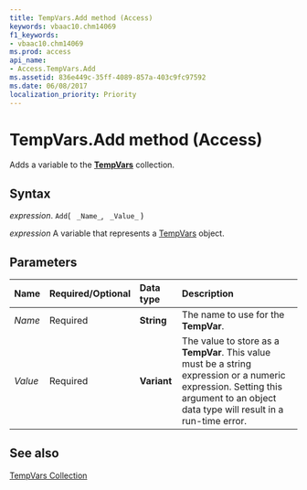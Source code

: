 ```yaml
---
title: TempVars.Add method (Access)
keywords: vbaac10.chm14069
f1_keywords:
- vbaac10.chm14069
ms.prod: access
api_name:
- Access.TempVars.Add
ms.assetid: 836e449c-35ff-4089-857a-403c9fc97592
ms.date: 06/08/2017
localization_priority: Priority
---
```



# TempVars.Add method (Access)

Adds a variable to the  **[TempVars](Access.TempVars.md)** collection.


## Syntax

_expression_. `Add`( ` _Name_`, ` _Value_` )

_expression_ A variable that represents a [TempVars](Access.TempVars.md) object.


## Parameters



|Name|Required/Optional|Data type|Description|
|:-----|:-----|:-----|:-----|
| _Name_|Required|**String**|The name to use for the  **TempVar**.|
| _Value_|Required|**Variant**|The value to store as a  **TempVar**. This value must be a string expression or a numeric expression. Setting this argument to an object data type will result in a run-time error.|

## See also


[TempVars Collection](Access.TempVars.md)

